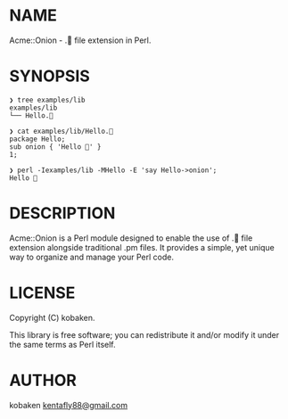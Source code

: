 
# NAME

Acme::Onion - .🧅 file extension in Perl.

# SYNOPSIS

    ❯ tree examples/lib
    examples/lib
    └── Hello.🧅

    ❯ cat examples/lib/Hello.🧅
    package Hello;
    sub onion { 'Hello 🧅' }
    1;

    ❯ perl -Iexamples/lib -MHello -E 'say Hello->onion';
    Hello 🧅

# DESCRIPTION

Acme::Onion is a Perl module designed to enable the use of .🧅 file extension alongside traditional .pm files. It provides a simple, yet unique way to organize and manage your Perl code.

# LICENSE

Copyright (C) kobaken.

This library is free software; you can redistribute it and/or modify
it under the same terms as Perl itself.

# AUTHOR

kobaken <kentafly88@gmail.com>
